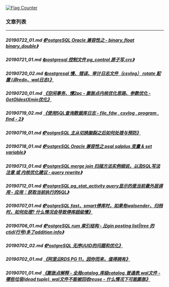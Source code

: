 <a rel="nofollow" href="http://info.flagcounter.com/h9V1"  ><img src="http://s03.flagcounter.com/count/h9V1/bg_FFFFFF/txt_000000/border_CCCCCC/columns_2/maxflags_12/viewers_0/labels_0/pageviews_0/flags_0/"  alt="Flag Counter"  border="0"  ></a>  
  
### 文章列表  
----  
##### 20190722_01.md   [《PostgreSQL Oracle 兼容性之 - binary_float binary_double》](20190722_01.md)  
##### 20190721_01.md   [《postgresql 控制文件 pg_control 原子写,crc》](20190721_01.md)  
##### 20190720_02.md   [《postgresql 慢、错误、审计日志文件（csvlog） rotate 配置 (非redo、wal日志)》](20190720_02.md)  
##### 20190720_01.md   [《空闲事务、慢2pc - 膨胀点内核优化思路、参数优化 - GetOldestXmin优化》](20190720_01.md)  
##### 20190719_02.md   [《使用SQL查询数据库日志 - file_fdw , csvlog , program , find - 2》](20190719_02.md)  
##### 20190719_01.md   [《PostgreSQL 主从切换脑裂之后如何处理与预防》](20190719_01.md)  
##### 20190718_01.md   [《PostgreSQL Oracle 兼容性之 psql sqlplus 变量 & set variable》](20190718_01.md)  
##### 20190713_01.md   [《PostgreSQL merge join 扫描方法实例细说，以及SQL写法注意 或 内核优化建议 - query rewrite》](20190713_01.md)  
##### 20190712_01.md   [《PostgreSQL pg_stat_activity query显示的是当前最外层调用 - 应用：获取当前执行的SQL》](20190712_01.md)  
##### 20190707_01.md   [《PostgreSQL fast、smart停库时，如果有walsender、归档时，如何处理? 什么情况会导致停库超级慢》](20190707_01.md)  
##### 20190706_01.md   [《PostgreSQL rum 索引结构 - 比gin posting list|tree 的ctid(行号)多了addition info》](20190706_01.md)  
##### 20190702_02.md   [《PostgreSQL 无序UUID的问题和优化》](20190702_02.md)  
##### 20190702_01.md   [《阿里云RDS PG 11，因你而来，值得拥有》](20190702_01.md)  
##### 20190701_01.md   [《膨胀点解释 - 全局catalog,库级catalog,普通表,wal文件 - 哪些垃圾(dead tuple), wal文件不能被回收reuse - 什么情况下可能膨胀》](20190701_01.md)  

